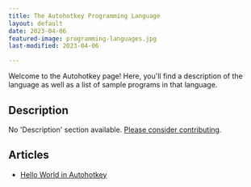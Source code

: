 ```yaml
---
title: The Autohotkey Programming Language
layout: default
date: 2023-04-06
featured-image: programming-languages.jpg
last-modified: 2023-04-06

---
```


Welcome to the Autohotkey page! Here, you'll find a description of the language as well as a list of sample programs in that language.

## Description

No 'Description' section available. [Please consider contributing](https://github.com/TheRenegadeCoder/sample-programs-website).

## Articles

- [Hello World in Autohotkey](https://sampleprograms.io/projects/hello-world/autohotkey)